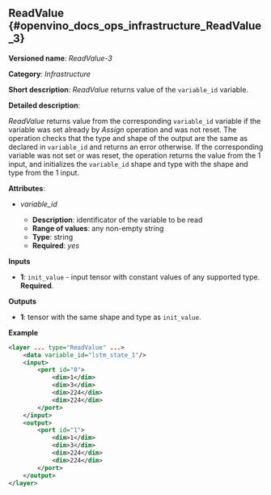 ## ReadValue <a name="ReadValue"></a> {#openvino_docs_ops_infrastructure_ReadValue_3}

**Versioned name**: *ReadValue-3*

**Category**: *Infrastructure*

**Short description**: *ReadValue* returns value of the `variable_id` variable.

**Detailed description**:

*ReadValue* returns value from the corresponding `variable_id` variable if the variable was set already by *Assign* operation and was not reset.
The operation checks that the type and shape of the output are the same as
declared in `variable_id` and returns an error otherwise. If the corresponding variable was not set or was reset,
the operation returns the value from the 1 input, and initializes the `variable_id` shape and type
with the shape and type from the 1 input.

**Attributes**:

* *variable_id*

  * **Description**: identificator of the variable to be read
  * **Range of values**: any non-empty string
  * **Type**: string
  * **Required**: *yes*

**Inputs**

*   **1**: `init_value` - input tensor with constant values of any supported type. **Required**.

**Outputs**

*   **1**: tensor with the same shape and type as `init_value`.

**Example**

```xml
<layer ... type="ReadValue" ...>
    <data variable_id="lstm_state_1"/>
    <input>
        <port id="0">
            <dim>1</dim>
            <dim>3</dim>
            <dim>224</dim>
            <dim>224</dim>
        </port>
    </input>
    <output>
        <port id="1">
            <dim>1</dim>
            <dim>3</dim>
            <dim>224</dim>
            <dim>224</dim>
        </port>
    </output>
</layer>
```
